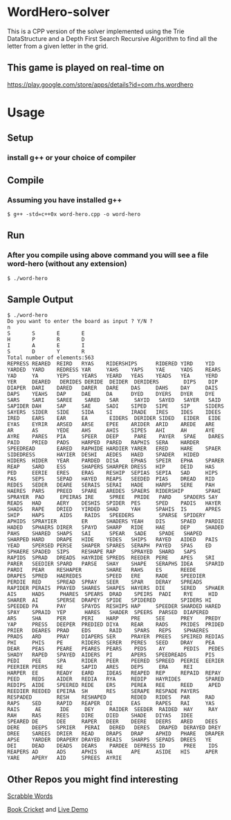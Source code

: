 # WordHero-solver
This is a CPP version of the solver implemented using the Trie DataStructure and a Depth First Search Recursive Algorithm to find all the letter from a given letter in the grid.

## This game is played on real-time on 

https://play.google.com/store/apps/details?id=com.rhs.wordhero

# Usage

## Setup
### install g++ or your choice of compiler

## Compile
### Assuming you have installed g++
 `$ g++ -std=c++0x word-hero.cpp -o word-hero`

## Run

### After you compile using above command you will see a file word-hero (without any extension)
 `$ ./word-hero`

## Sample Output

```$ g++ -std=c++0x word-hero.cpp -o word-hero
$ ./word-hero
Do you want to enter the board as input ? Y/N ?
n
S       S       E       E
H       P       R       D
I       A       E       I
S       D       Y       R
Total number of elements:563
REPRESS REARED  REIRD   RYAS    RIDERSHIPS      RIDERED YIRD    YID     YARDED  YARD    REDRESS YAR     YAHS    YAPS    YAE     YADS    REARS   YAD     YA      YEPS    YEARS   YEARD   YEAS    YEADS   YEA     YERD    YER     DEARED   DERIDES DERIDE  DEIDER  DERIDERS        DIPS    DIP     DIAPER  DARI    DARED   DARER   DARE    DAS     DAHS    DAY     DAIS    DAPS    YEAHS   DAP     DAE     DA      DYED    DYERS   DYER    DYE     SARS    SARI    SAREE    SARED   SAR     SAYID   SAYED   SAYER   SAID    SAPIDER DAH     SAP     SAE     SADI    SIPED   SIPE    SIP     SIDERS  SAYERS  SIDER   SIDE    SIDA    SI      IRADE   IRES    IDES    IDEES   IRED    EARS    EAR     EA       EIDERS  DERIDER SIDED   EIDER   EIDE    EYAS    EYRIR   ARSED   ARSE    EPEE    ARIDER  ARID    AREDE   ARE     AR      AS      YEDE    AHS     AHIS    SIPES   AHI     AH      AYE     AYRE    PARES   PIA     SPEER   DEEP     PARE    PAYER   SPAE    DARES   PAID    PRIED   PADS    HARPED  PARED   RAPHIS  SERA    HARDER  SPEEDREAD       EARED   RAPHIDE HARDIER YARER   ERED    HARE    SPAER   SIDEDRESS       HAYIER  DESHI   AEDES   HAED    SPADER   HIDED   HIDERS  HIDER   YEAR    PARDED  DISA    EPHAS   SPEIR   EPHA    SPARER  REAP    SARD    ESS     SHAPERS SHARPER DRESS   HIP     DEID    HAS     PED     EERIE   ERES    ERAS    RESHIP  SEPIAS  SEPIA   SAD     HIPS     PAS     SEPS    SEPAD   HAYED   REAPS   SEEDED  PIAS    DREAD   RID     REDES   SEDER   DEARE   SERAIS  SERAI   HADE    HARPS   SERE    PAH     HAERES  PARS    PREED   SPARE   AREDES  SPAERS  RIDERSHIP       SPAHI   SPRAYER  PAD     EPEIRAS IRE     SPREE   PRIDE   PARD    SPADERS SAY     READS   HAD     AERY    DESHIS  SPIDER  PES     SPED    PADIS   HAYER   SHADS   RAPE    DRIED   YIRDED  SHAD    YAH     SPAHIS  IS      APRES   SHIP    HAPS     AIDS    RAIDS   SPEEDERS        SPARSE  SPIDERY APHIDS  SPRAYIER        ER      SHADERS YEAH    DIS     SPAED   PARDIE  HADED   SPHAERS DIRER   SPAYD   SHARP   RIDE    HAE     DEP     SHADED  PAHS    SHARED  SHAPS   SAI      SPEAR   SADE    SPADE   SHAPED  SHARPED HARD    DRAPE   HIDE    YEDES   SHIPS   RAYED   AIDED   PAIS    YEAD    SPERSED PERSE   SHAPER  SPARES  SERAPH  PAYED   SPAS    ED      SPHAERE SPADED  SIPS    RESHAPE RAP     SPRAYED  SHARD   SAPS    RAPIDS  SPRAD   DREADS  HAYRIDE SPREDS  REEDER  PERE    APES    SRI     PARER   SEEDIER SPARD   PARSE   SHAY    SHAPE   SERAPHS IDEA    SPARID  PARDI   PEAR    RESHAPER        SHARE   RAHS    ES      REEDE    DRAPES  SPRED   HAEREDES        SPEED   ERE     RADE    SPEEDIER        PERDIE  RED     SPREAD  SPRAY   SEER    SPAR    DERAY   SPREADS RAPIDER PERAIS  PRAYED  SHARES  SHAPES  HAYERS  DIE     SERED   SPHAER  AIS     HADS     PHARES  SPEARS  DRAD    SPEIRS  PADI    RYE     HID     SHARER  AI      SPERSE  DRAPEY  SPIDE   SPIDERED        SPIDERS HI      SPEEDED PA      PAY     SPAYDS  RESHIPS HAP     SPEEDER SHARDED HARED   SPAY    SPRAID  YEP      HARES   SHADER  SPEERS  PARSED  DIAPERED        ARS     SHA     PER     PERI    HARP    PRE     SEE     PREY    PREDY   YAP     PRESS   DEEPER  PREDIED DIYA    REAR    RADS    PRIDES  PRIDED  PRIER   DEARES  PRAD    EDS      RAID    SPARS   REPS    SPHAERES        PRADS   ARD     PRAY    DIAPERS SER     PRAYER  PREES   SPEIRED REDIAS  PHI     PHIS    PE      RIDERS  SERER   PERES   SEED    DRAY    PEA     DEAR    PEAS    PEARE   PEARES  PEARS    PEDS    AY      PEDIS   PEDES   SHADY   RAPED   SPAYED  AIDERS  PI      APERS   SPEEDREADS      PIS     PEDI    PEE     SPA     RIDER   PEER    PEERED  SPREED  PEERIE  EERIER  PEERIER PEERS   RE      SAPID   ARES    DEPS     ERA     REI     HARPER  EE      READY   EARD    IDEAS   REAPED  REP     REPAID  REPAY   PEED    REDS    AIDER   REDIA   RYA     REDIP   HAYRIDES        SPARED  REDIPS  AIDE    SPEERED REDE    ERS     PEREA   REE     REED     APED    REEDIER REEDED  EPEIRA  SH      RES     SERAPE  RESPADE PAYERS  RESPADED        RESH    RESHAPED        REDED   RIDES   PAR     RAD     RAPS    SED     RAPID   REAPER  DI      EAS     RAPES   RAI     YAS     RAIS     AE      IDE     DEY     RAIDER  SEEDER  RAIDED  HAY     RAY     RAH     RAS     REES    DIRE    DIED    SHADE   DIYAS   IDEE    SPEARED DE      DEE     RAPER   DEER    DEERE   DEERS   ARED    DEES    DERE    DEEPS   SPRIER   PERAI   DERED   DERES   DRAPED  DERAYED DREY    DREE    SAREES  DRIER   READ    DRAPS   DRAP    APHID   PHARE   DRAPER  APSE    YARDER  DRAPERY DRAYED  REAIS   SHARPS  SEPADS  DREES   YE      DEI     DEAD    DEADS   DEARS    PARDEE  DEPRESS ID      PREE    IDS     REAPERS AD      ADS     APHIS   HA      APE     ASIDE   HIS     APER    YARE    APERY   AID     SPREES  AYRIE
```

## Other Repos you might find interesting

[Scrabble Words](https://github.com/Ad1tyaV/scrabbleWords)

[Book Cricket](https://github.com/Ad1tyaV/book-cricket-react-redux) and [Live Demo](https://ad1tyav.github.io/book-cricket-react-redux)
